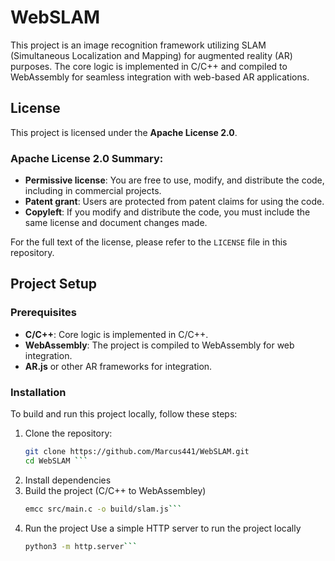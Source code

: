# WebSLAM
This project is an image recognition framework utilizing SLAM (Simultaneous Localization and Mapping) for augmented reality (AR) purposes. The core logic is implemented in C/C++ and compiled to WebAssembly for seamless integration with web-based AR applications.

## License

This project is licensed under the **Apache License 2.0**.

### Apache License 2.0 Summary:
- **Permissive license**: You are free to use, modify, and distribute the code, including in commercial projects.
- **Patent grant**: Users are protected from patent claims for using the code.
- **Copyleft**: If you modify and distribute the code, you must include the same license and document changes made.

For the full text of the license, please refer to the `LICENSE` file in this repository.

## Project Setup

### Prerequisites
- **C/C++**: Core logic is implemented in C/C++.
- **WebAssembly**: The project is compiled to WebAssembly for web integration.
- **AR.js** or other AR frameworks for integration.

### Installation
To build and run this project locally, follow these steps:

1. Clone the repository:
   ```bash
   git clone https://github.com/Marcus441/WebSLAM.git
   cd WebSLAM ```
2. Install dependencies
3. Build the project (C/C++ to WebAssembley)
   ```bash
   emcc src/main.c -o build/slam.js```
5. Run the project
   Use a simple HTTP server to run the project locally
   ```bash
   python3 -m http.server```
   
